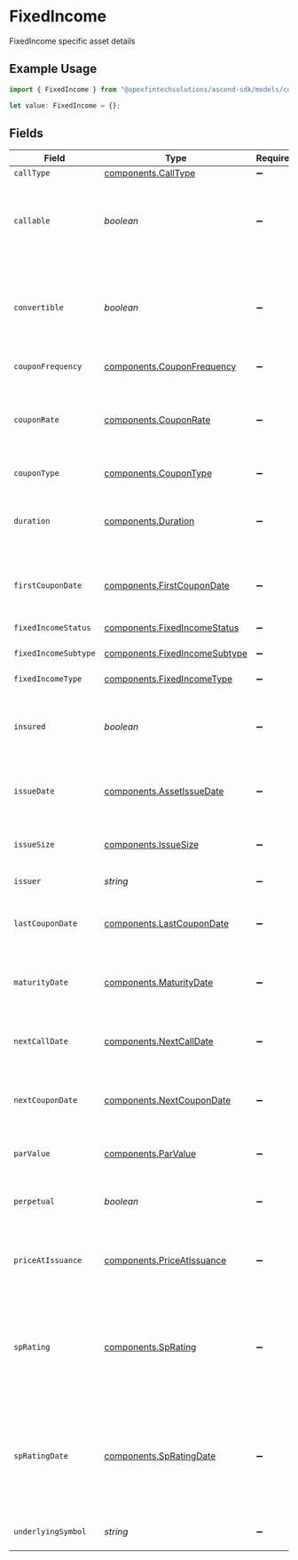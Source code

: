 # FixedIncome

FixedIncome specific asset details

## Example Usage

```typescript
import { FixedIncome } from "@apexfintechsolutions/ascend-sdk/models/components";

let value: FixedIncome = {};
```

## Fields

| Field                                                                                                                                  | Type                                                                                                                                   | Required                                                                                                                               | Description                                                                                                                            | Example                                                                                                                                |
| -------------------------------------------------------------------------------------------------------------------------------------- | -------------------------------------------------------------------------------------------------------------------------------------- | -------------------------------------------------------------------------------------------------------------------------------------- | -------------------------------------------------------------------------------------------------------------------------------------- | -------------------------------------------------------------------------------------------------------------------------------------- |
| `callType`                                                                                                                             | [components.CallType](../../models/components/calltype.md)                                                                             | :heavy_minus_sign:                                                                                                                     | The type of call                                                                                                                       | ORDINARY                                                                                                                               |
| `callable`                                                                                                                             | *boolean*                                                                                                                              | :heavy_minus_sign:                                                                                                                     | Boolean that indicates whether an issuer may redeem the security before its maturity date                                              | true                                                                                                                                   |
| `convertible`                                                                                                                          | *boolean*                                                                                                                              | :heavy_minus_sign:                                                                                                                     | Boolean that indicates whether an investor may convert to a number of shares of issuer common stock                                    | true                                                                                                                                   |
| `couponFrequency`                                                                                                                      | [components.CouponFrequency](../../models/components/couponfrequency.md)                                                               | :heavy_minus_sign:                                                                                                                     | Frequency of payments                                                                                                                  | ANNUAL                                                                                                                                 |
| `couponRate`                                                                                                                           | [components.CouponRate](../../models/components/couponrate.md)                                                                         | :heavy_minus_sign:                                                                                                                     | A measure of income an investor can expect to receive expressed as a percent                                                           | {<br/>"value": "0.04"<br/>}                                                                                                            |
| `couponType`                                                                                                                           | [components.CouponType](../../models/components/coupontype.md)                                                                         | :heavy_minus_sign:                                                                                                                     | Type of coupon rate                                                                                                                    | FIXED                                                                                                                                  |
| `duration`                                                                                                                             | [components.Duration](../../models/components/duration.md)                                                                             | :heavy_minus_sign:                                                                                                                     | Weighted average time until a bond’s cash flows are received in years                                                                  | {<br/>"value": "30.00"<br/>}                                                                                                           |
| `firstCouponDate`                                                                                                                      | [components.FirstCouponDate](../../models/components/firstcoupondate.md)                                                               | :heavy_minus_sign:                                                                                                                     | date of first coupon                                                                                                                   | {<br/>"day": 30,<br/>"month": 9,<br/>"year": 2023<br/>}                                                                                |
| `fixedIncomeStatus`                                                                                                                    | [components.FixedIncomeStatus](../../models/components/fixedincomestatus.md)                                                           | :heavy_minus_sign:                                                                                                                     | The status of the fixed income                                                                                                         | OUTSTANDING                                                                                                                            |
| `fixedIncomeSubtype`                                                                                                                   | [components.FixedIncomeSubtype](../../models/components/fixedincomesubtype.md)                                                         | :heavy_minus_sign:                                                                                                                     | The type of treasury                                                                                                                   | BOND                                                                                                                                   |
| `fixedIncomeType`                                                                                                                      | [components.FixedIncomeType](../../models/components/fixedincometype.md)                                                               | :heavy_minus_sign:                                                                                                                     | Type of fixed income security                                                                                                          | TREASURY                                                                                                                               |
| `insured`                                                                                                                              | *boolean*                                                                                                                              | :heavy_minus_sign:                                                                                                                     | Boolean that indicates whether a security is backed by an insurance policy                                                             | true                                                                                                                                   |
| `issueDate`                                                                                                                            | [components.AssetIssueDate](../../models/components/assetissuedate.md)                                                                 | :heavy_minus_sign:                                                                                                                     | The date of issuance                                                                                                                   | {<br/>"day": 30,<br/>"month": 9,<br/>"year": 2023<br/>}                                                                                |
| `issueSize`                                                                                                                            | [components.IssueSize](../../models/components/issuesize.md)                                                                           | :heavy_minus_sign:                                                                                                                     | Total size of the bond issue in the issuing currency                                                                                   | {<br/>"value": "123.00"<br/>}                                                                                                          |
| `issuer`                                                                                                                               | *string*                                                                                                                               | :heavy_minus_sign:                                                                                                                     | Name of the bond issuer                                                                                                                | Apple Inc.                                                                                                                             |
| `lastCouponDate`                                                                                                                       | [components.LastCouponDate](../../models/components/lastcoupondate.md)                                                                 | :heavy_minus_sign:                                                                                                                     | date of last coupon                                                                                                                    | {<br/>"day": 30,<br/>"month": 9,<br/>"year": 2023<br/>}                                                                                |
| `maturityDate`                                                                                                                         | [components.MaturityDate](../../models/components/maturitydate.md)                                                                     | :heavy_minus_sign:                                                                                                                     | The date the fixed income security matures                                                                                             | {<br/>"day": 30,<br/>"month": 9,<br/>"year": 2023<br/>}                                                                                |
| `nextCallDate`                                                                                                                         | [components.NextCallDate](../../models/components/nextcalldate.md)                                                                     | :heavy_minus_sign:                                                                                                                     | The date of the next call                                                                                                              | {<br/>"day": 30,<br/>"month": 9,<br/>"year": 2023<br/>}                                                                                |
| `nextCouponDate`                                                                                                                       | [components.NextCouponDate](../../models/components/nextcoupondate.md)                                                                 | :heavy_minus_sign:                                                                                                                     | Date of next coupon payment                                                                                                            | {<br/>"day": 30,<br/>"month": 9,<br/>"year": 2023<br/>}                                                                                |
| `parValue`                                                                                                                             | [components.ParValue](../../models/components/parvalue.md)                                                                             | :heavy_minus_sign:                                                                                                                     | The amount the issuer agrees to pay the investor upon maturity                                                                         | {<br/>"value": "123.00"<br/>}                                                                                                          |
| `perpetual`                                                                                                                            | *boolean*                                                                                                                              | :heavy_minus_sign:                                                                                                                     | Indicates whether the bond is perpetual                                                                                                | true                                                                                                                                   |
| `priceAtIssuance`                                                                                                                      | [components.PriceAtIssuance](../../models/components/priceatissuance.md)                                                               | :heavy_minus_sign:                                                                                                                     | The price at which fixed income security was issued as a percentage of par value in %                                                  | {<br/>"value": "80.00"<br/>}                                                                                                           |
| `spRating`                                                                                                                             | [components.SpRating](../../models/components/sprating.md)                                                                             | :heavy_minus_sign:                                                                                                                     | Standard & Poor's (S&P) rating of the creditworthiness of borrowers. Correspondents must be configured to view this field.             | AAA                                                                                                                                    |
| `spRatingDate`                                                                                                                         | [components.SpRatingDate](../../models/components/spratingdate.md)                                                                     | :heavy_minus_sign:                                                                                                                     | The date of Standard & Poor's (S&P) rating of the creditworthiness of borrowers. Correspondents must be configured to view this field. | {<br/>"day": 30,<br/>"month": 9,<br/>"year": 2023<br/>}                                                                                |
| `underlyingSymbol`                                                                                                                     | *string*                                                                                                                               | :heavy_minus_sign:                                                                                                                     | The symbol for the issuer’s equity                                                                                                     | AAPL                                                                                                                                   |